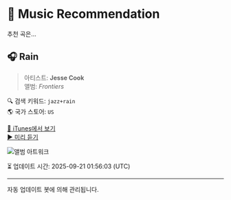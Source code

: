 
# 🎵 Music Recommendation

추천 곡은...

## 🎧 Rain  
> 아티스트: **Jesse Cook**  
> 앨범: _Frontiers_  

🔍 검색 키워드: `jazz+rain`  
🌎 국가 스토어: `US`

[🔗 iTunes에서 보기](https://music.apple.com/us/album/rain/274599086?i=274599147&uo=4)  
[▶️ 미리 듣기](https://audio-ssl.itunes.apple.com/itunes-assets/AudioPreview115/v4/e6/35/8d/e6358d02-b862-8933-3422-ee32cc536718/mzaf_6297235753564771444.plus.aac.p.m4a)

![앨범 아트워크](https://is1-ssl.mzstatic.com/image/thumb/Music115/v4/9e/7f/1c/9e7f1c51-4fd4-de61-8dac-83c0d0b05584/mzi.yfbxoeyw.jpg/100x100bb.jpg)

⏳ 업데이트 시간: 2025-09-21 01:56:03 (UTC)

---
자동 업데이트 봇에 의해 관리됩니다.
